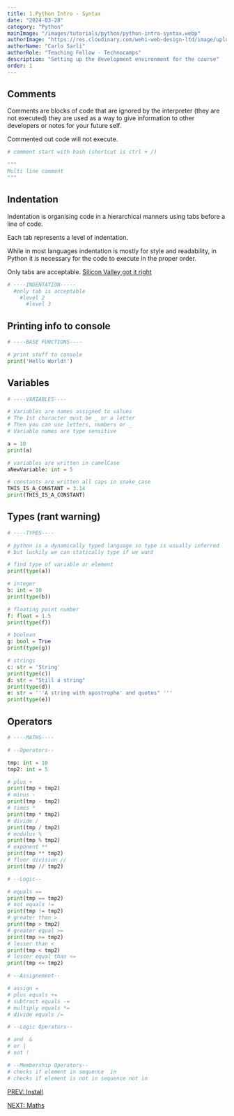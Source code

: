 ```yaml
---
title: 1.Python Intro - Syntax
date: "2024-03-28"
category: "Python"
mainImage: "/images/tutorials/python/python-intro-syntax.webp"
authorImage: "https://res.cloudinary.com/wehi-web-design-ltd/image/upload/v1698242293/carlosarli.com/photo/image0.jpg"
authorName: "Carlo Sarli"
authorRole: "Teaching Fellow - Technocamps"
description: "Setting up the development environment for the course"
order: 1
---
```

## Comments

Comments are blocks of code that are ignored by the interpreter (they are not executed) they are used as a way to give information to other developers or notes for your future self.

Commented out code will not execute.

```python
# comment start with hash (shortcut is ctrl + /)

"""
Multi line comment 
"""
```

## Indentation

Indentation is organising code in a hierarchical manners using tabs before a line of code. 

Each tab represents a level of indentation. 

While in most languages indentation is mostly for style and readability, in Python it is necessary for the code to execute in the proper order.

Only tabs are acceptable. [Silicon Valley got it right  ](https://www.youtube.com/watch?v=SsoOG6ZeyUI)

```python
# ----INDENTATION-----
  #only tab is acceptable
    #level 2
      #level 3
```

## Printing info to console

```python
# ----BASE FUNCTIONS----

# print stuff to console
print('Hello World!')
```

## Variables

```python
# ----VARIABLES----

# Variables are names assigned to values
# The 1st character must be _ or a letter
# Then you can use letters, numbers or _
# Variable names are type sensitive

a = 10
print(a)

# variables are written in camelCase
aNewVariable: int = 5

# constants are written all caps in snake_case
THIS_IS_A_CONSTANT = 3.14
print(THIS_IS_A_CONSTANT)
```

## Types (rant warning)

```python
# ----TYPES----

# python is a dynamically typed language so type is usually inferred
# but luckily we can statically type if we want

# find type of variable or element
print(type(a))

# integer
b: int = 10
print(type(b))

# floating point number 
f: float = 1.5
print(type(f))

# boolean
g: bool = True
print(type(g))

# strings
c: str = 'String'
print(type(c))
d: str = "Still a string"
print(type(d))
e: str = '''A string with apostrophe' and quotes" '''
print(type(e))
```

## Operators

```python
# ----MATHS----

# --Operators--

tmp: int = 10
tmp2: int = 5

# plus +
print(tmp + tmp2)
# minus -
print(tmp - tmp2)
# times *
print(tmp * tmp2)
# divide /
print(tmp / tmp2)
# modulus %
print(tmp % tmp2)
# exponent **
print(tmp ** tmp2)
# floor division //
print(tmp // tmp2)

# --Logic--

# equals ==
print(tmp == tmp2)
# not equals !=
print(tmp != tmp2)
# greater than >
print(tmp > tmp2)
# greater equal >=
print(tmp >= tmp2)
# lesser than <
print(tmp < tmp2)
# lesser equal than <=
print(tmp <= tmp2)

# --Assignement--

# assign =
# plus equals +=
# subtract equals -=
# multiply equals *=
# divide equals /=

# --Logic Operators--

# and  &
# or |
# not !

# --Membership Operators--
# checks if element in sequence  in
# checks if element is not in sequence not in
```


[PREV: Install](./tutorials/series/python/python-intro-install)

[NEXT: Maths](./tutorials/series/python/python-intro-maths)